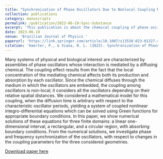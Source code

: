 ```yaml
---
title: "Synchronization of Phase Oscillators Due to Nonlocal Coupling Mediated by the Slow Diffusion of a Substance"
collection: publications
category: manuscripts
permalink: /publication/2023-06-19-Sync-Substance
excerpt: 'This publication is about the chemical coupling of phase oscillators.'
date: 2023-06-19
venue: 'Brazilian Journal of Physics '
paperurl: 'https://link.springer.com/article/10.1007/s13538-023-01327-4' # Replace with actual PDF link if available
citation: 'Haerter, P., & Viana, R. L. (2023). Synchronization of Phase Oscillators Due to Nonlocal Coupling Mediated by the Slow Diffusion of a Substance. <i>Brazilian Journal of Physics</i>, 53, 114.'
---
```


Many systems of physical and biological interest are characterized by assemblies of phase oscillators whose interaction is mediated by a diffusing chemical. The coupling effect results from the fact that the local concentration of the mediating chemical affects both its production and absorption by each oscillator. Since the chemical diffuses through the medium in which the oscillators are embedded, the coupling among oscillators is non-local; it considers all the oscillators depending on their relative spatial distances. We considered a mathematical model for this coupling, when the diffusion time is arbitrary with respect to the characteristic oscillator periods, yielding a system of coupled nonlinear integro-differential equations which can be solved using Green functions for appropriate boundary conditions. In this paper, we show numerical solutions of these equations for three finite domains: a linear one-dimensional interval, a rectangular, and a circular region, with absorbing boundary conditions. From the numerical solutions, we investigate phase and frequency synchronization of the oscillators, with respect to changes in the coupling parameters for the three considered geometries.

[Download paper here](https://link.springer.com/article/10.1007/s13538-023-01327-4) 